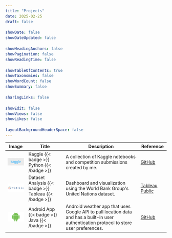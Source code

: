 ```yaml
---
title: "Projects"
date: 2025-02-25
draft: false

showDate: false
showDateUpdated: false

showHeadingAnchors: false
showPagination: false
showReadingTime: false

showTableOfContents: true
showTaxonomies: false
showWordCount: false
showSummary: false

sharingLinks: false

showEdit: false
showViews: false
showLikes: false

layoutBackgroundHeaderSpace: false
---
```


<table>
    <thead>
        <tr>
            <th>Image</th>
            <th>Title</th>
            <th>Description</th>
            <th>Reference</th>
        </tr>
    </thead>
    <tbody>
         <tr>
            <td><img class="customEntitityAlbum" style="background-color:transparent; max-width: 100px; width: 100%; height: auto;" src="img/kaggle.png" /></td>
            <td>
              Kaggle
              {{< badge >}}
              Python
              {{< /badge >}}
            </td>
            <td>A collection of Kaggle notebooks and competition submissions created by me.</td>
            <td><a target="_blank" href="https://github.com/Henesys/Kaggle">GitHub</a></td>
        </tr>
         <tr>
            <td><img class="customEntitityAlbum" style="background-color:transparent; max-width: 100px; width: 100%; height: auto;" src="img/tableau.png" /></td>
            <td>
              Dataset Analysis
              {{< badge >}}
              Tableau
              {{< /badge >}}
            </td>
            <td>Dashboard and visualization using the World Bank Group's United Nations dataset.</td>
            <td><a target="_blank" href="https://public.tableau.com/app/profile/hyo.sup.kim/viz/CS416Dashboard_16871158006460/Dashboard">Tableau Public</a></td>
        </tr>
        <tr>
            <td><img class="customEntitityAlbum" style="background-color:transparent; max-width: 100px; width: 100%; height: auto;" src="img/android.png" /></td>
            <td>
              Android App
              {{< badge >}}
              Java
              {{< /badge >}}
            </td>
            <td>Android weather app that uses Google API to pull location data and has a built-in user authentication protocol to store user preferences.</td>
            <td><a target="_blank" href="https://github.com/ChinuSaraf/CS-427-Team-26-Term-Project">GitHub</a></td>
        </tr>
    </tbody>
</table>
